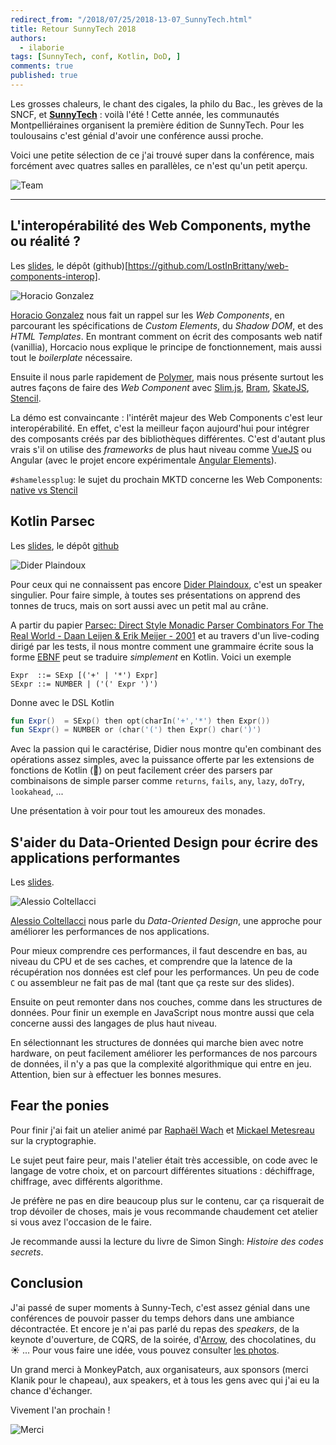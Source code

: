 ```yaml
---
redirect_from: "/2018/07/25/2018-13-07_SunnyTech.html"
title: Retour SunnyTech 2018
authors:
  - ilaborie
tags: [SunnyTech, conf, Kotlin, DoD, ]
comments: true
published: true
---
```



Les grosses chaleurs, le chant des cigales, la philo du Bac., les grèves de la SNCF, et [**SunnyTech**]() : voilà l'été !
Cette année, les communautés Montpelliéraines organisent la première édition de SunnyTech. Pour les toulousains c'est génial d'avoir une conférence aussi proche.


Voici une petite sélection de ce j'ai trouvé super dans la conférence, mais forcément avec quatres salles en parallèles, ce n'est qu'un petit aperçu.
<!--more-->


![Team](https://lh3.googleusercontent.com/GEJ_LQviDIPSLGrvKUebtQOQ6hputryLqbODSjQkuJCGW44-KlnKP_Sotli7Dz2vtw2sqWDpTaSOcLt8v_L0dIfPVQouz4PVjzQGhfwDRKQx8ikRfIWE_xXwjGYJraXG4S7bFSLu9EAermukxELZyC8TFO6vhtUK5s-YRwIsw14lAU6wlBLIv_mRi6iVoe8wHKSbPn_UCvAkgJ_105UJCJqHN9OL75vQgnLhurt39v6ehsaZLZhLTI58BXzBb2ZsqDqPWODEk0bO37_qqItQOxotHwRRUwXTtp3y9DBS0fQMVqdWRALNiIDpuDYYnDktogDjMH6mHMe9IhmLbGDR-X1hpbZutPKC0oPlPAkNQDb2Yk63EH5aIcVWCwJ9cqKdtvImooHK2FlPE0dY6rxqMia9V6wjRLK-l5avBN8J3TSjNMhKcZ2Kex7losuZga0ppW-ni2anzd3_cc_4SNSt5viVcsZ7yi4XrCs3k55ewzXV7pHW4Z-kChMVajjeghYxjk8s-Dd5XBzl1rRHiNNQioPq6y4T_ouqI-MWahrGhYSvCeWQxRYhf1TsCicYnGrCcvLJCFl6HaZ7jzL2AW0tRLmtpaiBBRpCYlbhER31dmrpOyrFXwd59nxjD2GlJ6FQ4NQ4ilo4uJ5ht0ZRujNcqob1SvDlwQSd=w586-h390-no)

-----

## L'interopérabilité des Web Components, mythe ou réalité ?

Les [slides](https://noti.st/lostinbrittany/xyJkQe/the-web-components-interoperability-challenge), le dépôt (github)[https://github.com/LostInBrittany/web-components-interop].

![Horacio Gonzalez](https://lh3.googleusercontent.com/l5vtYsb6Rxz8Phmz-HCdXJA1SiQSE97XEwsQvIBgiBXtfMyW7vxhC3eS-8VxoVP12mknxY62Q6pN-gipwexls7xzx2rpD0hxd3eu3-DHZxlCZy2i95_3IHLWt-Yr6_DuTGK4Ov6e4ZELVGlZPYN_87o3lt09UbB8UAJw7EopVI21VkT_Col1cXXj8PJlZUwdTMVhZa9ah5jVO2RmhXMlBN2kSuRJiTF4WWr0tvly4j_IovWKtu2NNkKHkOwCeVdV9QWnDHelJI2kknS5TWmfBTRFEWmj2bl-1Y_EjgFnmIVTVE5ojzk3xuZyOvzATZVZDARWvopLfvVkqmQ_ElMvipIjV2uqAyB67mvV0rYKYTOxpRelsWdzbrx-8g_W3mFZ1XO-bS8siI2DZI-boeLcLNvljdo0ycRPnn-OCp17t7Gn7dMPgGYoEezFDiOLC9GIC7tBoKz2DHO95mKuVmJaTGvRL_oEGBix4fZDVpwtHvC2tRJCRIYYc1zTRlEXTyMsjnpVVhPXGyPmRIfYYSD3Eud7rv5qp14DHv4XeZ-P-fLWc5H-o95bYHXt6x2nfAdsX3SJv2ZVZLIr4ho7qdD1KZLjYh_MybKvjsHTEyGctO8l-sKB8HFyQtaCiS-6Vw6aeROVIVzbJErBtOviYZ9ibEDXHtbbDrLI=w736-h1104-no)

[Horacio Gonzalez](https://twitter.com/LostInBrittany) nous fait un rappel sur les _Web Components_, en parcourant les spécifications de _Custom Elements_, du _Shadow DOM_, et des _HTML Templates_.
En montrant comment on écrit des composants web natif (vanillia), Horcacio nous explique le principe de fonctionnement, mais aussi tout le _boilerplate_ nécessaire.

Ensuite il nous parle rapidement de [Polymer](https://www.polymer-project.org/), mais nous présente surtout les autres façons de faire des _Web Component_ avec [Slim.js](http://slimjs.com/), [Bram](https://bramjs.org/), [SkateJS](http://skatejs.netlify.com/), [Stencil](https://stenciljs.com/).

La démo est convaincante : l'intérêt majeur des Web Components c'est leur interopérabilité. En effet, c'est la meilleur façon aujourd'hui pour intégrer des composants créés par des bibliothèques différentes. C'est d'autant plus vrais s'il on utilise des _frameworks_ de plus haut niveau comme [VueJS](https://vuejs.org/) ou Angular (avec le projet encore expérimentale [Angular Elements](https://blog.ninja-squad.com/2018/05/29/angular-elements/)).

`#shamelessplug`: le sujet du prochain MKTD concerne les Web Components: [native vs Stencil](https://www.meetup.com/fr-FR/MonkeyTechDays/events/251431123/)


## Kotlin Parsec

Les [slides](https://github.com/d-plaindoux/parsec.kotlin), le dépôt [github](https://github.com/d-plaindoux/parsec.kotlin)

![Dider Plaindoux](https://lh3.googleusercontent.com/8PvvAEV64YI4AOPDNWOAKexZXDr0ezF0iM0UTwhoPNXho1f0I_8APwDCy-6N3dvSOV86nVYcXZ1shGFCvyeekkcj8DQWCG1nWz4q4ATnh85slu3KdkA4VP5YuMtCcn3Me0Wrudq2res5XFySSmBFIXUl5yFevMC0PrRyf1duInDIofm8fMfhc3n9WheMqX2MzSVd0eANWGxx7MfCF5iNvecvlrjW3QgNAMPf2nH8YWN7qjjSxaIcGvcDG_MPygtqw_BB2vi8q9najR-5MwLjewD13igBR8nzukhcWBARt5Fh7uSoW8vY1gWZ4WPgreEyHyjwnAtUdd6roHAHskXFqicZcGTPASjGnuQaEc0vErmUs5Pb92roI8xfveAONXs7NfQcR1IQlHldvYnZOaNTjuOW1QhL1dxBmVzG24NtPN87FJx-rx40CQDI-kUr1Gd-kzZQcmsrIznAGebiDfYMa8u-BNfArO4v09URRfTrtHG9QFJnskv6P46MWKevObe_HlQfv25xLltARf8MXWc5fvWe1FRG1HtMY3XgnhRMirhw2a0HL4f0hQ3VEhLJt_8UqxMtFl8f8VhXKW0Bk4LgAjjFnfWjZxbACX0Jn0IqlXg2gZltm_2pTB2FP7YLHZ7td0FsBlKvdyd3kdooULzBeJuePqiCSBWs=w477-h318-no)

Pour ceux qui ne connaissent pas encore [Dider Plaindoux](https://twitter.com/dplaindoux), c'est un speaker singulier. Pour faire simple, à toutes ses présentations on apprend des tonnes de trucs, mais on sort aussi avec un petit mal au crâne.

A partir du papier [Parsec: Direct Style Monadic Parser Combinators For The Real World - Daan Leijen & Erik Meijer - 2001](https://www.microsoft.com/en-us/research/wp-content/uploads/2016/02/parsec-paper-letter.pdf) et au travers d'un live-coding dirigé par les tests, il nous montre comment une grammaire écrite sous la forme   [EBNF](https://en.wikipedia.org/wiki/Extended_Backus%E2%80%93Naur_form) peut se traduire _simplement_ en Kotlin. Voici un exemple

```ebnf
Expr  ::= SExp [('+' | '*') Expr]
SExpr ::= NUMBER | ('(' Expr ')')
```

Donne avec le DSL Kotlin

```kotlin
fun Expr()  = SExp() then opt(charIn('+','*') then Expr())
fun SExpr() = NUMBER or (char('(') then Expr() char(')')
```

Avec la passion qui le caractérise, Didier nous montre qu'en combinant des opérations assez simples, avec la puissance offerte par les extensions de fonctions de Kotlin (💖) on peut facilement créer des parsers par combinaisons de simple parser comme `returns`, `fails`, `any`, `lazy`, `doTry`, `lookahead`, ...

Une présentation à voir pour tout les amoureux des monades.

## S'aider du Data-Oriented Design pour écrire des applications performantes

Les [slides](https://docs.google.com/presentation/d/14IBNbjYnCYrNdMq6hnYdUc2GLbrhS3godn6Nv93fmnA/edit).

![Alessio Coltellacci](https://lh3.googleusercontent.com/018xd7xaWWcL-RRpokjObWrGUpAfbP-MYCIs7e1ia6bn8h4Cbb4MjpWaF9sE9xddhybwfQgzyc2bdV7dWDNx2Msc786m5vKhQKySzbiMbbl6Ufz6TstlFTrpqp7hGzIQvmXDbCG62YB2sRX77R9xPb_SVAhtZgZTAanJqeiIZ5XQI8gSi2iVNC0p1cNMRS9egICJCaTlMSeI2mRBS3bG2f_320C_rNBEaOpfZCOjnnQ7pfJdcQlFVXsH5LBhq494WBf0_jlCuTo8dCqaz_qJTi-ufVMy05wsSQLdQ1cVKTy7-emAJ64XOjF-S_bTZC12zbVutRelbvU-sBictOTrErD0HBSsigC1e7WjAFueuL7oM-Be0dSePmhGWTJLVVTA5lG6gUc5LdVVn_rls2i4JArDcHLI-rCdZ0osUPbOJ-pEOZPOvlxoCL5yznFAqCX0CebeH8DrY7X0e6k_v1gKkjv3wrfieCPW8lEj7i9ds7H02GX8JBgAIYbmQwTnU6A-tSLtxxG6OpZEbweuL9E_aOA62e8P_gXIoLewrCtP46PvhL9Ebz7Jy3kSlMsxaOfPUC6WLkCFabLykhvMiLZIdJl1O8JyFoUShk-C1e-QOkHhnymQVVePeLBzW6KU8qSRk93DkKXQyQaZqpa9A-tHItTns4dd169m=w477-h318-no)

[Alessio Coltellacci](https://twitter.com/lightplay8) nous parle du _Data-Oriented Design_, une approche pour améliorer les performances de nos applications.

Pour mieux comprendre ces performances, il faut descendre en bas, au niveau du CPU et de ses caches, et comprendre que la latence de la récupération nos données est clef pour les performances. Un peu de code `C` ou assembleur ne fait pas de mal (tant que ça reste sur des slides).

Ensuite on peut remonter dans nos couches, comme dans les structures de données.
Pour finir un exemple en JavaScript nous montre aussi que cela concerne aussi des langages de plus haut niveau.

En sélectionnant les structures de données qui marche bien avec notre hardware, on peut facilement améliorer les performances de nos parcours de données, il n'y a pas que la complexité algorithmique qui entre en jeu.
Attention, bien sur à effectuer les bonnes mesures.


## Fear the ponies

Pour finir j'ai fait un atelier animé par [Raphaël Wach](https://twitter.com/raphaelwac) et [Mickael Metesreau](https://twitter.com/MiKaDo_O) sur la cryptographie.

Le sujet peut faire peur, mais l'atelier était très accessible, on code avec le langage de votre choix, et on parcourt différentes situations : déchiffrage, chiffrage, avec différents algorithme.

Je préfère ne pas en dire beaucoup plus sur le contenu, car ça risquerait de trop dévoiler de choses, mais je vous recommande chaudement cet atelier si vous avez l'occasion de le faire.

Je recommande aussi la lecture du livre de Simon Singh: _Histoire des codes secrets_.

## Conclusion


J'ai passé de super moments à Sunny-Tech, c'est assez génial dans une conférences de pouvoir passer du temps dehors dans une ambiance décontractée. Et encore je n'ai pas parlé du repas des _speakers_, de la keynote d'ouverture, de CQRS, de la soirée, d'[Arrow](https://arrow-kt.io/), des chocolatines, du ☀️ ...
Pour vous faire une idée, vous pouvez consulter [les photos](https://photos.google.com/share/AF1QipP0gVKc2UuMSadr7u-4IUnOdQjgY_4d0PRTIsx-Y1XDQIW2J8Ufrjp-iFW3AX2u5g?key=VVJiUGVsQl9PalFlSmpkRVJ1WGh0eWhoRW9JU253).

Un grand merci à MonkeyPatch, aux organisateurs, aux sponsors (merci Klanik pour le chapeau), aux speakers, et à tous les gens avec qui j'ai eu la chance d'échanger.

Vivement l'an prochain !


![Merci](https://lh3.googleusercontent.com/jEXHIuv9rANpkXDPr5Io9n48UVzOtFFK11RbTr3OtnEwhk_duGZvAPxY7YiN3YZV3ZGR9KXlQtB2wEPCSEQ-vJ1zLdX8JrnLOHH1mOui2ZnKijMTBgpU6BYt5q46fVqlu9dTarBV92-DTVNRrnIkbNFZMA96R6M3L6pS6iyK3JkpwZ17lYeEIyCywvRltOgIVbmF2IKmQl1NUnzJQPIiwkGEgBXRVl6YAxbY1bRNp4zFChS-cq24fDBODrkdkLnt6HZQd8wcOvpcXJNzMjLRy73K_keYbfvr5BZyy06CRYYn6OTQlJ8brPkRE8e3a7fZ58Fo3qU76mYxipYGot8G9DQ4AuB9ATf7VhAUb8-keyvzr7mBgOqtTwSOWGPbpn84KqtgiZU_N4AeUN6iB-VCt5c5L9JAmsF0Gds9nntNzBbnhZV65VtnEmW8WuyhgZ5LjAGrLilE0femidM_rZZCbShqUXmTwAXU528VGo_ykQOLdNxDHiMWv6tZ8YGHtXuT9VSp4HvZDSMErHc4jUqYJQHkKsfaqqCKlDLqrATxKcugiMsYeV9pnUugPsNm6NWXRBC69_FK_5L1LXEi1DwkbpnhiQ8OguAvIuNAI1PFcYW0S_iS4cnHawLjhYzy5ApA35giR717Mn-OkWhtNyI8yrcymR93piKA=w1657-h1104-no)
